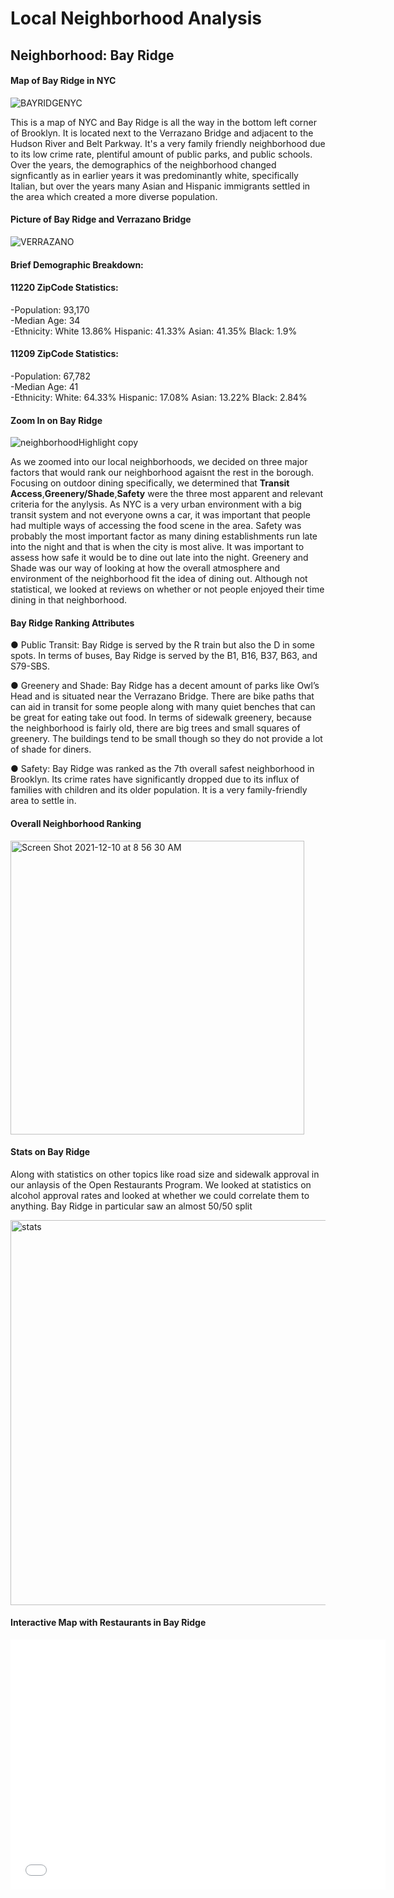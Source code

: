 # Local Neighborhood Analysis 

## Neighborhood: Bay Ridge 

#### Map of Bay Ridge in NYC

![BAYRIDGENYC](https://user-images.githubusercontent.com/93113681/145581371-6762712f-fcca-4384-a2cc-a58fc9c59969.jpg)

This is a map of NYC and Bay Ridge is all the way in the bottom left corner of Brooklyn. It is located next to the Verrazano Bridge and adjacent to the Hudson River and Belt Parkway. It's a very family friendly neighborhood due to its low crime rate, plentiful amount of public parks, and public
schools. Over the years, the demographics of the neighborhood changed signficantly as in earlier years it was predominantly white, specifically
Italian, but over the years many Asian and Hispanic immigrants settled in the area which created a more diverse population. 

#### Picture of Bay Ridge and Verrazano Bridge

![VERRAZANO](https://user-images.githubusercontent.com/93113681/145581501-2e1bdd99-4d93-4631-badd-982a8bb83efb.jpg)

#### Brief Demographic Breakdown:

#### 11220 ZipCode Statistics:

-Population: 93,170 <br>
-Median Age: 34 <br>
-Ethnicity: White 13.86% Hispanic: 41.33% Asian: 41.35% Black: 1.9% <br>

#### 11209 ZipCode Statistics:

-Population: 67,782 <br>
-Median Age: 41 <br>
-Ethnicity: White: 64.33% Hispanic: 17.08% Asian: 13.22% Black: 2.84% <br>

#### Zoom In on Bay Ridge

![neighborhoodHighlight copy](https://user-images.githubusercontent.com/93113681/145577469-4d5c57b6-1491-4902-90dd-da163d04b00f.png)

As we zoomed into our local neighborhoods, we decided on three major factors that would rank our neighborhood agaisnt the rest in the borough. Focusing on outdoor dining specifically, we determined that **Transit Access**,**Greenery/Shade**,**Safety** were the three most apparent and relevant criteria for the anylysis. As NYC is a very urban environment with a big transit system and not everyone owns a car, it was important that people had multiple ways of accessing the food scene in the area. Safety was probably the most important factor as many dining establishments run late into the night and that is when the city is most alive. It was important to assess how safe it would be to dine out late into the night. Greenery and Shade was our way of looking at how the overall atmosphere and environment of the neighborhood fit the idea of dining out. Although not statistical, we looked at reviews on whether or not people enjoyed their time dining in that neighborhood.

#### Bay Ridge Ranking Attributes

●	Public Transit: Bay Ridge is served by the R train but also the D in some spots. In terms of buses, Bay Ridge is served by the B1, B16, B37, B63, and S79-SBS.<br>

●	Greenery and Shade: Bay Ridge has a decent amount of parks like Owl’s Head and is situated near the Verrazano Bridge. There are bike paths that can aid in transit for some people along with many quiet benches that can be great for eating take out food. In terms of sidewalk greenery, because the neighborhood is fairly old, there are big trees and small squares of greenery. The buildings tend to be small though so they do not provide a lot of shade for diners. <br>

●	Safety: Bay Ridge was ranked as the 7th overall safest neighborhood in Brooklyn. Its crime rates have significantly dropped due to its influx of families with children and its older population. It is a very family-friendly area to settle in. <br>

#### Overall Neighborhood Ranking

<img width="470" alt="Screen Shot 2021-12-10 at 8 56 30 AM" src="https://user-images.githubusercontent.com/93113681/145585319-a1028745-f474-4ce3-99e9-bfb1806d61ef.png">

#### Stats on Bay Ridge

Along with statistics on other topics like road size and sidewalk approval in our anlaysis of the Open Restaurants Program. We looked at statistics on alcohol approval rates and looked at whether we could correlate them to anything. Bay Ridge in particular saw an almost 50/50 split 

<img width="616" alt="stats" src="https://user-images.githubusercontent.com/93113681/145586542-ca68bb39-9276-4b00-8378-983cd5f007dc.png">


#### Interactive Map with Restaurants in Bay Ridge


<dl>
<iframe src="///Users/arseniy/Desktop/BayRidge%20copy.html" width="600" height="400" frameborder="0" frameborder="0" marginwidth="0" marginheight="0" allowfullscreen></iframe>
</dl>



